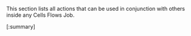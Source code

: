 This section lists all actions that can be used in conjunction with others inside any Cells Flows Job.

[:summary]

